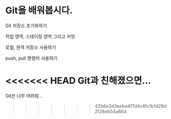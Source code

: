# Git을 배워봅시다.

Git 저장소 초기화하기

작업 영역, 스테이징 영역 그리고 커밋

로컬, 원격 저장소 사용하기

push, pull 명령어 사용하기

<<<<<<< HEAD
Git과 친해졌으면...
=======
Git은 너무 어려워...
>>>>>>> 42b6e3d3eeba4f7d4c6fc1b1d28d2f28eb54a864
